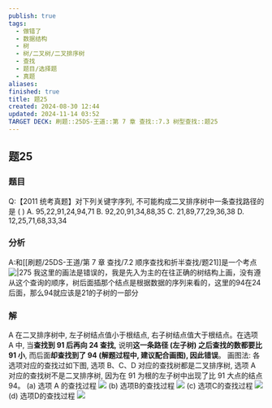 ```yaml
---
publish: true
tags:
  - 做错了
  - 数据结构
  - 树
  - 树/二叉树/二叉排序树
  - 查找
  - 题目/选择题
  - 真题
aliases: 
finished: true
title: 题25
created: 2024-08-30 12:44
updated: 2024-11-14 03:52
TARGET DECK: 刷题::25DS-王道::第 7 章 查找::7.3 树型查找::题25
---
```

## 题25
### 题目
Q:【2011 统考真题】对下列关键字序列, 不可能构成二叉排序树中一条查找路径的是 ( )
A. 95,22,91,24,94,71 
B. 92,20,91,34,88,35
C. 21,89,77,29,36,38 
D. 12,25,71,68,33,34
### 分析
A:和[[刷题/25DS-王道/第 7 章 查找/7.2 顺序查找和折半查找/题21]]是一个考点
![|275](https://img.hwenyi.live/202409121232946.webp)
我这里的画法是错误的，我是先入为主的在往正确的树结构上画，没有遵从这个查询的顺序，树后面插那个结点是根据数据的序列来看的，这里的94在24后面，那么94就应该是21的子树的一部分
### 解
A
在二叉排序树中, 左子树结点值小于根结点, 右子树结点值大于根结点。在选项 A 中, 当**查找到 91 后再向 24 查找,** 说明**这一条路径 (左子树) 之后查找的数都要比 91 小**, 而后面**却查找到了 94 (解题过程中, 建议配合画图), 因此错误**。
画图法: 各选项对应的查找过如下图, 选项 B、C、D 对应的查找树都是二叉排序树, 选项 A 对应的查找树不是二叉排序树, 因为在 91 为根的左子树中出现了比 91 大点的结点 94。
(a) 选项 $\mathrm{A}$ 的查找过程
![](https://img.hwenyi.live/202411141152128.webp)
(b) 选项B的查找过程
![](https://img.hwenyi.live/202409121235782.webp) 
(c) 选项C的查找过程
![](https://img.hwenyi.live/202411141152015.webp)
(d) 选项D的查找过程
![](https://img.hwenyi.live/202409121236696.webp)
<!--ID: 1726632849587-->

